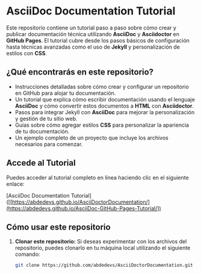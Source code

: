 # AsciiDoc Documentation Tutorial

Este repositorio contiene un tutorial paso a paso sobre cómo crear y publicar documentación técnica utilizando **AsciiDoc** y **Asciidoctor** en **GitHub Pages**. El tutorial cubre desde los pasos básicos de configuración hasta técnicas avanzadas como el uso de **Jekyll** y personalización de estilos con **CSS**.

## ¿Qué encontrarás en este repositorio?

- Instrucciones detalladas sobre cómo crear y configurar un repositorio en GitHub para alojar tu documentación.
- Un tutorial que explica cómo escribir documentación usando el lenguaje **AsciiDoc** y cómo convertir estos documentos a **HTML** con **Asciidoctor**.
- Pasos para integrar Jekyll con **AsciiDoc** para mejorar la personalización y gestión de tu sitio web.
- Guías sobre cómo agregar estilos **CSS** para personalizar la apariencia de tu documentación.
- Un ejemplo completo de un proyecto que incluye los archivos necesarios para comenzar.

## Accede al Tutorial

Puedes acceder al tutorial completo en línea haciendo clic en el siguiente enlace:

[AsciiDoc Documentation Tutorial]([[https://abdedevs.github.io/AsciiDoctorDocumentation/](https://abdedevs.github.io/AsciiDoc-GitHub-Pages-Tutorial/])

## Cómo usar este repositorio

1. **Clonar este repositorio:**
   Si deseas experimentar con los archivos del repositorio, puedes clonarlo en tu máquina local utilizando el siguiente comando:

   ```bash
   git clone https://github.com/abdedevs/AsciiDoctorDocumentation.git

